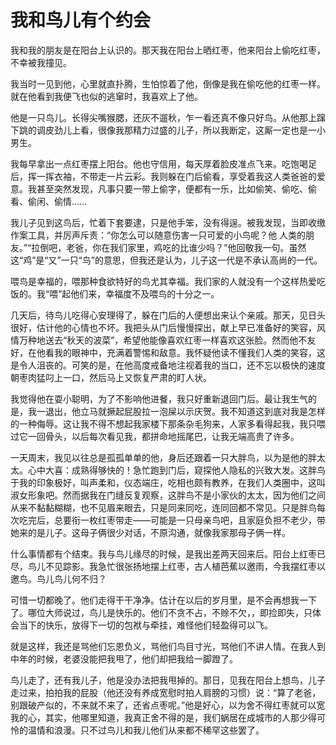 # 我和鸟儿有个约会
  

我和我的朋友是在阳台上认识的。那天我在阳台上晒红枣，他来阳台上偷吃红枣，不幸被我撞见。  

我当时一见到他，心里就直扑腾，生怕惊着了他，倒像是我在偷吃他的红枣一样。就在他看到我便飞也似的逃窜时，我喜欢上了他。  

他是一只鸟儿。长得尖嘴猴腮，还灰不遛秋，乍一看还真不像只好鸟。从他那上蹿下跳的调皮劲儿上看，很像我那精力过盛的儿子，所以我断定，这厮一定也是一小男生。  

我每早拿出一点红枣摆上阳台。他也守信用，每天厚着脸皮准点飞来。吃饱喝足后，挥一挥衣袖，不带走一片云彩。我则躲在门后偷看，享受着我这人类爸爸的爱意。我甚至突然发现，凡事只要一带上偷字，便都有一乐，比如偷笑、偷吃、偷看、偷闲、偷情……  

我儿子见到这鸟后，忙着下套要逮，只是他手笨，没有得逞。被我发现，当即收缴作案工具，并厉声斥责：“你怎么可以随意伤害一只可爱的小鸟呢？他 人类的朋友。”“拉倒吧，老爸，你在我们家里，鸡吃的比谁少吗？”他回敬我一句。虽然这“鸡”是“又”一只“鸟”的意思，但我还是认为，儿子这一代是不承认高尚的一代。  

喂鸟是幸福的，喂那种食欲特好的鸟尤其幸福。我们家的人就没有一个这样热爱吃饭的。我“喂”起他们来，幸福度不及喂鸟的十分之一。  

几天后，待鸟儿吃得心安理得了，躲在门后的人便想出来认个亲戚。那天，见日头很好，估计他的心情也不坏。我把头从门后慢慢探出，献上早已准备好的笑容，风情万种地送去“秋天的波菜”，希望他能像喜欢红枣一样喜欢这张脸。然而他不友好，在他看我的眼神中，充满着警惕和敌意。我怀疑他读不懂我们人类的笑容，这是令人沮丧的。可笑的是，在他高度戒备地注视着我的当口，还不忘以极快的速度朝枣肉猛叼上一口，然后马上又恢复严肃的盯人状。  

我觉得他在耍小聪明，为了不影响他进餐，我只好重新退回门后。最让我生气的是，我一退出，他立马就撅起屁股拉一泡屎以示庆贺。我不知道这到底对我是怎样的一种侮辱。这让我不得不想起我家楼下那条杂毛狗来，人家多看得起我，我只喂过它一回骨头，以后每次看见我，都拼命地摇尾巴，让我无端高贵了许多。  

一天周末，我见以往总是孤孤单单的他，身后还跟着一只大胖鸟，以为是他的胖太太。心中大喜：成熟得够快的！急忙跑到门后，窥探他人隐私的兴致大发。这胖鸟于我的印象极好，叫声柔和，仪态端庄，吃相也颇有教养，在我们人类圈中，这叫淑女形象吧。然而据我在门缝反复观察，这胖鸟不是小家伙的太太，因为他们之间从来不黏黏糊糊，也不见眉来眼去，只是同来同吃，连同回都不常见。只是胖鸟每次吃完后，总要衔一枚红枣带走——可能是一只母亲鸟吧，且家庭负担不老少，带她来的是儿子。这母子俩很少对话，不原沟通，就像我家那母子俩一样。  

什么事情都有个结束。我与鸟儿缘尽的时候，是我出差两天回来后。阳台上红枣已尽，鸟儿不见踪影。我急忙很张扬地摆上红枣，古人植芭蕉以邀雨，今我摆红枣以邀鸟。鸟儿鸟儿何不归？  

可惜一切都晚了。他们走得干干净净。估计在以后的岁月里，是不会再想我一下了。哪位大师说过，鸟儿是快乐的。他们不贪不占，不赊不欠，，即捡即失，只体会当下的快乐，放得下一切的包袱与牵挂，难怪他们轻盈得可以飞。  

就是这样，我还是骂他们忘恩负义，骂他们鸟目寸光，骂他们不讲人情。在我人到中年的时候，老婆没能把我甩了，他们却把我给一脚蹬了。  

鸟儿走了，还有我儿子，他是没办法把我甩掉的。那日，见我在阳台上想鸟，儿子走过来，拍拍我的屁股（他还没有养成宽慰时拍人肩膀的习惯）说：“算了老爸，别跟破产似的，不来就不来了，还省点枣呢。”他是好心，以为舍不得红枣就可以宽我的心，其实，他哪里知道，我真正舍不得的是，我们蜗居在成城市的人那少得可怜的温情和浪漫。只不过鸟儿和我儿他们从来都不稀罕这些罢了。
  